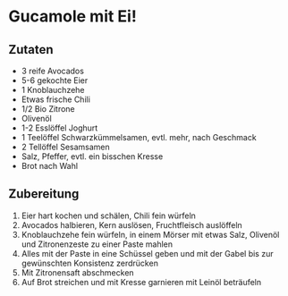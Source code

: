 # Gucamole mit Ei!

## Zutaten

- 3 reife Avocados
- 5-6 gekochte Eier
- 1 Knoblauchzehe
- Etwas frische Chili
- 1/2 Bio Zitrone
- Olivenöl
- 1-2 Esslöffel Joghurt
- 1 Teelöffel Schwarzkümmelsamen, evtl. mehr, nach Geschmack
- 2 Tellöffel Sesamsamen
- Salz, Pfeffer, evtl. ein bisschen Kresse
- Brot nach Wahl

## Zubereitung

1. Eier hart kochen und schälen, Chili fein würfeln
1. Avocados halbieren, Kern auslösen, Fruchtfleisch auslöffeln
1. Knoblauchzehe fein würfeln, in einem Mörser mit etwas Salz, Olivenöl und Zitronenzeste zu einer Paste mahlen
1. Alles mit der Paste in eine Schüssel geben und mit der Gabel bis zur gewünschten Konsistenz zerdrücken
1. Mit Zitronensaft abschmecken
1. Auf Brot streichen und mit Kresse garnieren mit Leinöl beträufeln
